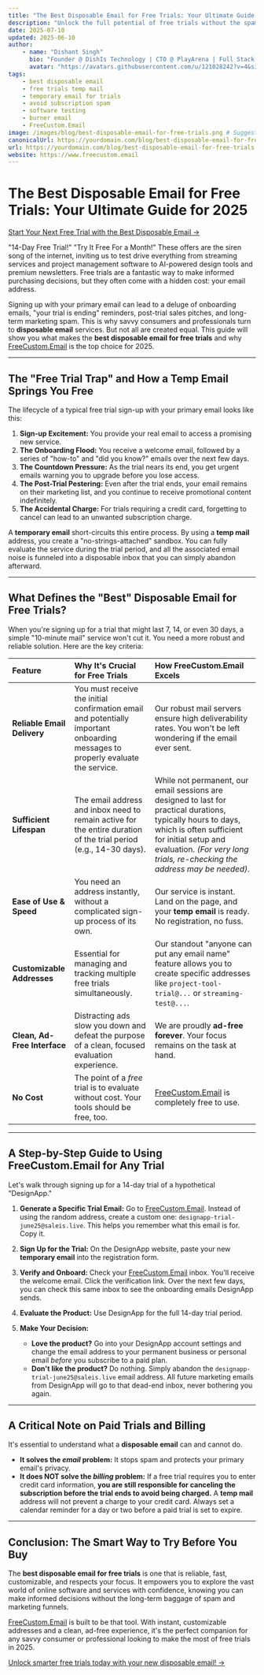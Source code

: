 ```yaml
---
title: "The Best Disposable Email for Free Trials: Your Ultimate Guide for 2025"
description: "Unlock the full potential of free trials without the spam or unwanted charges. This guide reveals what makes the best disposable email for free trials and why FreeCustom.Email's temporary email service is the top choice for 2025."
date: 2025-07-10
updated: 2025-06-10
author:
    - name: "Dishant Singh"
      bio: "Founder @ DishIs Technology | CTO @ PlayArena | Full Stack & Python Developer | ML/ DL Developer | Problem Solver | Math & Science Teacher"
      avatar: "https://avatars.githubusercontent.com/u/121028242?v=4&size=64"
tags:
    - best disposable email
    - free trials temp mail
    - temporary email for trials
    - avoid subscription spam
    - software testing
    - burner email
    - FreeCustom.Email
image: /images/blog/best-disposable-email-for-free-trials.png # Suggest: A calendar with a "trial end" date and an email icon with a shield
canonicalUrl: https://yourdomain.com/blog/best-disposable-email-for-free-trials
url: https://yourdomain.com/blog/best-disposable-email-for-free-trials
website: https://www.freecustom.email
---
```


# The Best Disposable Email for Free Trials: Your Ultimate Guide for 2025

[Start Your Next Free Trial with the Best Disposable Email →](https://www.freecustom.email)

"14-Day Free Trial!" "Try It Free For a Month!" These offers are the siren song of the internet, inviting us to test drive everything from streaming services and project management software to AI-powered design tools and premium newsletters. Free trials are a fantastic way to make informed purchasing decisions, but they often come with a hidden cost: your email address.

Signing up with your primary email can lead to a deluge of onboarding emails, "your trial is ending" reminders, post-trial sales pitches, and long-term marketing spam. This is why savvy consumers and professionals turn to **disposable email** services. But not all are created equal. This guide will show you what makes the **best disposable email for free trials** and why [FreeCustom.Email](https://www.freecustom.email) is the top choice for 2025.

---

## The "Free Trial Trap" and How a Temp Email Springs You Free

The lifecycle of a typical free trial sign-up with your primary email looks like this:

1.  **Sign-up Excitement:** You provide your real email to access a promising new service.
2.  **The Onboarding Flood:** You receive a welcome email, followed by a series of "how-to" and "did you know?" emails over the next few days.
3.  **The Countdown Pressure:** As the trial nears its end, you get urgent emails warning you to upgrade before you lose access.
4.  **The Post-Trial Pestering:** Even after the trial ends, your email remains on their marketing list, and you continue to receive promotional content indefinitely.
5.  **The Accidental Charge:** For trials requiring a credit card, forgetting to cancel can lead to an unwanted subscription charge.

A **temporary email** short-circuits this entire process. By using a **temp mail** address, you create a "no-strings-attached" sandbox. You can fully evaluate the service during the trial period, and all the associated email noise is funneled into a disposable inbox that you can simply abandon afterward.

---

## What Defines the "Best" Disposable Email for Free Trials?

When you're signing up for a trial that might last 7, 14, or even 30 days, a simple "10-minute mail" service won't cut it. You need a more robust and reliable solution. Here are the key criteria:

| Feature | Why It's Crucial for Free Trials | How FreeCustom.Email Excels |
| :--- | :--- | :--- |
| **Reliable Email Delivery** | You must receive the initial confirmation email and potentially important onboarding messages to properly evaluate the service. | Our robust mail servers ensure high deliverability rates. You won't be left wondering if the email ever sent. |
| **Sufficient Lifespan** | The email address and inbox need to remain active for the entire duration of the trial period (e.g., 14-30 days). | While not permanent, our email sessions are designed to last for practical durations, typically hours to days, which is often sufficient for initial setup and evaluation. *(For very long trials, re-checking the address may be needed)*. |
| **Ease of Use & Speed** | You need an address instantly, without a complicated sign-up process of its own. | Our service is instant. Land on the page, and your **temp email** is ready. No registration, no fuss. |
| **Customizable Addresses** | Essential for managing and tracking multiple free trials simultaneously. | Our standout "anyone can put any email name" feature allows you to create specific addresses like `project-tool-trial@...` or `streaming-test@...`. |
| **Clean, Ad-Free Interface** | Distracting ads slow you down and defeat the purpose of a clean, focused evaluation experience. | We are proudly **ad-free forever**. Your focus remains on the task at hand. |
| **No Cost** | The point of a *free* trial is to evaluate without cost. Your tools should be free, too. | [FreeCustom.Email](https://www.freecustom.email) is completely free to use. |

---

## A Step-by-Step Guide to Using FreeCustom.Email for Any Trial

Let's walk through signing up for a 14-day trial of a hypothetical "DesignApp."

1.  **Generate a Specific Trial Email:** Go to [FreeCustom.Email](https://www.freecustom.email). Instead of using the random address, create a custom one: `designapp-trial-june25@saleis.live`. This helps you remember what this email is for. Copy it.

2.  **Sign Up for the Trial:** On the DesignApp website, paste your new **temporary email** into the registration form.

3.  **Verify and Onboard:** Check your [FreeCustom.Email](https://www.freecustom.email) inbox. You'll receive the welcome email. Click the verification link. Over the next few days, you can check this same inbox to see the onboarding emails DesignApp sends.

4.  **Evaluate the Product:** Use DesignApp for the full 14-day trial period.

5.  **Make Your Decision:**
    *   **Love the product?** Go into your DesignApp account settings and change the email address to your permanent business or personal email *before* you subscribe to a paid plan.
    *   **Don't like the product?** Do nothing. Simply abandon the `designapp-trial-june25@saleis.live` email address. All future marketing emails from DesignApp will go to that dead-end inbox, never bothering you again.

---

## A Critical Note on Paid Trials and Billing

It's essential to understand what a **disposable email** can and cannot do.

*   **It solves the *email* problem:** It stops spam and protects your primary email's privacy.
*   **It does NOT solve the *billing* problem:** If a free trial requires you to enter credit card information, **you are still responsible for canceling the subscription before the trial ends to avoid being charged.** A **temp mail** address will not prevent a charge to your credit card. Always set a calendar reminder for a day or two before a paid trial is set to expire.

---

## Conclusion: The Smart Way to Try Before You Buy

The **best disposable email for free trials** is one that is reliable, fast, customizable, and respects your focus. It empowers you to explore the vast world of online software and services with confidence, knowing you can make informed decisions without the long-term baggage of spam and marketing funnels.

[FreeCustom.Email](https://www.freecustom.email) is built to be that tool. With instant, customizable addresses and a clean, ad-free experience, it's the perfect companion for any savvy consumer or professional looking to make the most of free trials in 2025.

[Unlock smarter free trials today with your new disposable email! →](https://www.freecustom.email)